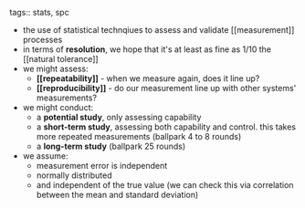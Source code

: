 tags:: stats, spc

- the use of statistical technqiues to assess and validate [[measurement]] processes
- in terms of **resolution**, we hope that it's at least as fine as 1/10 the [[natural tolerance]]
- we might assess:
	- **[[repeatability]]** - when we measure again, does it line up?
	- **[[reproducibility]]** - do our measurement line up with other systems' measurements?
- we might conduct:
	- a **potential study**, only assessing capability
	- a **short-term study**, assessing both capability and control. this takes more repeated measurements (ballpark 4 to 8 rounds)
	- a **long-term study** (ballpark 25 rounds)
- we assume:
	- measurement error is independent
	- normally distributed
	- and independent of the true value (we can check this via correlation between the mean and standard deviation)